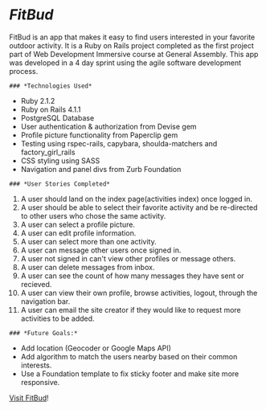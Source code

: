 # *FitBud*


FitBud is an app that makes it easy to find users interested in your favorite outdoor activity. It is a Ruby on Rails project completed as the first project part of Web Development Immersive course at General Assembly. This app was developed in a 4 day sprint using the agile software development process.

```
### *Technologies Used*
```
* Ruby 2.1.2
* Ruby on Rails 4.1.1
* PostgreSQL Database
* User authentication & authorization from Devise gem
* Profile picture functionality from Paperclip gem
* Testing using rspec-rails, capybara, shoulda-matchers and factory_girl_rails
* CSS styling using SASS
* Navigation and panel divs from Zurb Foundation

```
### *User Stories Completed*
```

1. A user should land on the index page(activities index) once logged in.
2. A user should be able to select their favorite activity and be re-directed to other users who chose the same activity.
3. A user can select a profile picture.
4. A user can edit profile information.
5. A user can select more than one activity.
6. A user can message other users once signed in.
7. A user not signed in can't view other profiles or message others.
8. A user can delete messages from inbox.
9. A user can see the count of how many messages they have sent or recieved.
10. A user can view their own profile, browse activities, logout,  through the navigation bar.
11. A user can email the site creator if they would like to request more activities to be added.


```
### *Future Goals:*
```

* Add location (Geocoder or Google Maps API)
* Add algorithm to match the users nearby based on their common interests.
* Use a Foundation template to fix sticky footer and make site more responsive.

[Visit FitBud](https://mysterious-oasis-1066.herokuapp.com/activities)!
